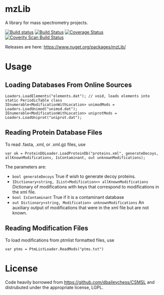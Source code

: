 # mzLib

A library for mass spectrometry projects.

 [![Build status](https://ci.appveyor.com/api/projects/status/d6jjrjfk8ou3waky/branch/master?svg=true)](https://ci.appveyor.com/project/stefanks/mzlib/branch/master)
 [![Build Status](https://travis-ci.org/smith-chem-wisc/mzLib.svg?branch=master)](https://travis-ci.org/smith-chem-wisc/mzLib)
 [![Coverage Status](https://coveralls.io/repos/github/smith-chem-wisc/mzLib/badge.svg?branch=master)](https://coveralls.io/github/smith-chem-wisc/mzLib?branch=master)
 [![Coverity Scan Build Status](https://scan.coverity.com/projects/10000/badge.svg)](https://scan.coverity.com/projects/mzlib)
 


Releases are here: https://www.nuget.org/packages/mzLib/

# Usage

## Loading Databases From Online Sources
```
Loaders.LoadElements("elements.dat"); // void, loads elements into static PeriodicTable class 
IEnumerable<ModificationWithLocation> unimodMods = Loaders.LoadUnimod("unimod.dat");
IEnumerable<ModificationWithLocation> uniprotMods = Loaders.LoadUniprot("uniprot.dat");
```

## Reading Protein Database Files
To read .fasta, .xml, or .xml.gz files, use 
```
var ok = ProteinDbLoader.LoadProteinDb("proteins.xml", generateDecoys, allKnownModifications, IsContaminant, out unknownModifications);
```
The parameters are:
* ```bool generateDecoys``` True if wish to generate decoy proteins.
* ```IDictionary<string, IList<Modification>> allKnownModifications``` Dictionary of modifications with keys that correspond to modifications in the xml file.
* ```bool IsContaminant``` True if it is a contaminant database
* ```out Dictionary<string, Modification> unknownModifications``` An auxiliary output of modifications that were in the xml file but are not known. 

## Reading Modification Files
To load modifications from ptmlist formatted files, use
```
var ptms = PtmListLoader.ReadMods("ptms.txt")
```
# License
Code heavily borrowed from https://github.com/dbaileychess/CSMSL and distrubuted under the appropriate license, LGPL.
